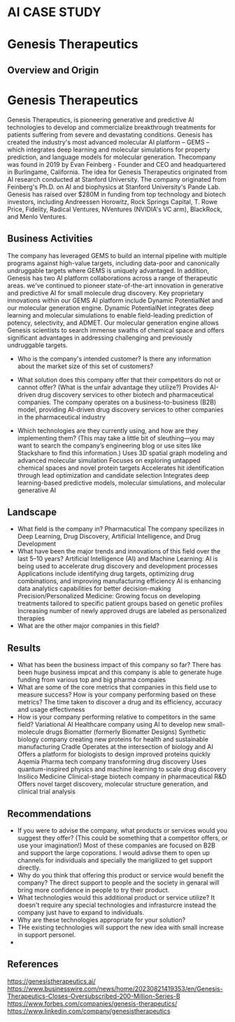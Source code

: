# AI CASE STUDY
# Genesis Therapeutics
## Overview and Origin
# Genesis Therapeutics
Genesis Therapeutics, is pioneering generative and predictive AI technologies to develop and commercialize breakthrough treatments for patients suffering from severe and devastating conditions. Genesis has created the industry's most advanced molecular AI platform – GEMS – which integrates deep learning and molecular simulations for property prediction, and language models for molecular generation. 
Thecompany was found in 2019 by Evan Feinberg - Founder and CEO and headquartered in Burlingame, California.  The idea for Genesis Therapeutics originated from AI research conducted at Stanford University. The company originated from Feinberg's Ph.D.  on AI and biophysics at Stanford University's Pande Lab.
Genesis has raised over $280M in funding from top technology and biotech investors, including Andreessen Horowitz, Rock Springs Capital, T. Rowe Price, Fidelity, Radical Ventures, NVentures (NVIDIA's VC arm), BlackRock, and Menlo Ventures. 
## Business Activities
The company has leveraged GEMS to build an internal pipeline with multiple programs against high-value targets, including data-poor and canonically undruggable targets where GEMS is uniquely advantaged. In addition, Genesis has two AI platform collaborations across a range of therapeutic areas.
we've continued to pioneer state-of-the-art innovation in generative and predictive AI for small molecule drug discovery. Key proprietary innovations within our GEMS AI platform include Dynamic PotentialNet and our molecular generation engine. Dynamic PotentialNet integrates deep learning and molecular simulations to enable field-leading prediction of potency, selectivity, and ADMET. Our molecular generation engine allows Genesis scientists to search immense swaths of chemical space and offers significant advantages in addressing challenging and previously undruggable targets.
* Who is the company's intended customer? Is there any information about the market size of this set of customers?

* What solution does this company offer that their competitors do not or cannot offer? (What is the unfair advantage they utilize?)
Provides AI-driven drug discovery services to other biotech and pharmaceutical companies.
The company operates on a business-to-business (B2B) model, providing AI-driven drug discovery services to other companies in the pharmaceutical industry

* Which technologies are they currently using, and how are they implementing them? (This may take a little bit of sleuthing&mdash;you may want to search the company’s engineering blog or use sites like Stackshare to find this information.)
Uses 3D spatial graph modeling and advanced molecular simulation
Focuses on exploring untapped chemical spaces and novel protein targets
Accelerates hit identification through lead optimization and candidate selection
Integrates deep learning-based predictive models, molecular simulations, and molecular generative AI
## Landscape

* What field is the company in?
Pharmacutical
The company specilizes in Deep Learning, Drug Discovery, Artificial Intelligence, and Drug Development
* What have been the major trends and innovations of this field over the last 5&ndash;10 years?
Artificial Intelligence (AI) and Machine Learning:
AI is being used to accelerate drug discovery and development processes
Applications include identifying drug targets, optimizing drug combinations, and improving manufacturing efficiency
AI is enhancing data analytics capabilities for better decision-making
Precision/Personalized Medicine:
Growing focus on developing treatments tailored to specific patient groups based on genetic profiles
Increasing number of newly approved drugs are labeled as personalized therapies
* What are the other major companies in this field?

## Results

* What has been the business impact of this company so far?
There has been huge business impcat and this company is able to generate huge funding from various top and big pharma compaies
* What are some of the core metrics that companies in this field use to measure success? How is your company performing based on these metrics?
  The time taken to discover a drug and its efficiency, accuracy  and usage effectivness
* How is your company performing relative to competitors in the same field?
Variational AI
Healthcare company using AI to develop new small-molecule drugs
Biomatter (formerly Biomatter Designs)
Synthetic biology company creating new proteins for health and sustainable manufacturing
Cradle
Operates at the intersection of biology and AI
Offers a platform for biologists to design improved proteins quickly
Aqemia
Pharma tech company transforming drug discovery
Uses quantum-inspired physics and machine learning to scale drug discovery
Insilico Medicine
Clinical-stage biotech company in pharmaceutical R&D
Offers novel target discovery, molecular structure generation, and clinical trial analysis
## Recommendations

* If you were to advise the company, what products or services would you suggest they offer? (This could be something that a competitor offers, or use your imagination!)
Most of these companies are focused on B2B and support the large coporations. I would adivse them to open up channels for individuals and specially the marigilized to get support directly.
* Why do you think that offering this product or service would benefit the company?
  The direct support to people and the society in genaral will bring more confidence in people to try their product.
* What technologies would this additional product or service utilize?
  It doesn't require any special technologies and infrasturcre instead the company just have to expand to individuals.
* Why are these technologies appropriate for your solution?
*   THe existing technologies will support the new idea with small increase in support personel.
*   
## References
https://genesistherapeutics.ai/
https://www.businesswire.com/news/home/20230821419353/en/Genesis-Therapeutics-Closes-Oversubscribed-200-Million-Series-B
https://www.forbes.com/companies/genesis-therapeutics/
https://www.linkedin.com/company/genesistherapeutics
